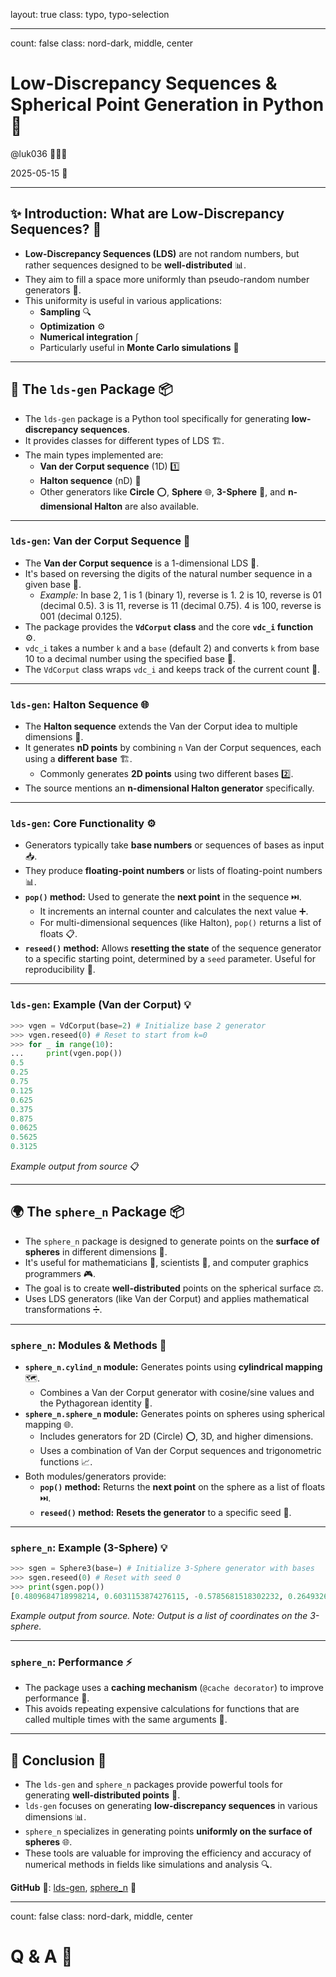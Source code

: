 layout: true
class: typo, typo-selection

---

count: false
class: nord-dark, middle, center

# Low-Discrepancy Sequences & Spherical Point Generation in Python 🐍

@luk036 👨🏻‍🏫

2025-05-15 📅

---

## ✨ Introduction: What are Low-Discrepancy Sequences? 🤔

*   **Low-Discrepancy Sequences (LDS)** are not random numbers, but rather sequences designed to be **well-distributed** 📊.
*   They aim to fill a space more uniformly than pseudo-random number generators 🎲.
*   This uniformity is useful in various applications:
    *   **Sampling** 🔍
    *   **Optimization** ⚙️
    *   **Numerical integration** ∫
    *   Particularly useful in **Monte Carlo simulations** 🎰

---

## 🧩 The `lds-gen` Package 📦

*   The `lds-gen` package is a Python tool specifically for generating **low-discrepancy sequences**.
*   It provides classes for different types of LDS 🏗️.
*   The main types implemented are:
    *   **Van der Corput sequence** (1D) 1️⃣
    *   **Halton sequence** (nD) 🧮
    *   Other generators like **Circle** ⭕, **Sphere** 🌐, **3-Sphere** 🔮, and **n-dimensional Halton** are also available.

---

### `lds-gen`: Van der Corput Sequence 🔢

*   The **Van der Corput sequence** is a 1-dimensional LDS 📏.
*   It's based on reversing the digits of the natural number sequence in a given base 🔄.
    *   *Example:* In base 2, 1 is 1 (binary 1), reverse is 1. 2 is 10, reverse is 01 (decimal 0.5). 3 is 11, reverse is 11 (decimal 0.75). 4 is 100, reverse is 001 (decimal 0.125).
*   The package provides the **`VdCorput` class** and the core **`vdc_i` function** ⚙️.
*   `vdc_i` takes a number `k` and a `base` (default 2) and converts `k` from base 10 to a decimal number using the specified base 🔢.
*   The `VdCorput` class wraps `vdc_i` and keeps track of the current count 🧮.

---

### `lds-gen`: Halton Sequence 🌐

*   The **Halton sequence** extends the Van der Corput idea to multiple dimensions 🚀.
*   It generates **nD points** by combining `n` Van der Corput sequences, each using a **different base** 🏗️.
    *   Commonly generates **2D points** using two different bases 2️⃣.
*   The source mentions an **n-dimensional Halton generator** specifically.

---

### `lds-gen`: Core Functionality ⚙️

*   Generators typically take **base numbers** or sequences of bases as input 📥.
*   They produce **floating-point numbers** or lists of floating-point numbers 📊.
*   **`pop()` method:** Used to generate the **next point** in the sequence ⏭️.
    *   It increments an internal counter and calculates the next value ➕.
    *   For multi-dimensional sequences (like Halton), `pop()` returns a list of floats 📋.
*   **`reseed()` method:** Allows **resetting the state** of the sequence generator to a specific starting point, determined by a `seed` parameter. Useful for reproducibility 🔄.

---

### `lds-gen`: Example (Van der Corput) 💡

```python
>>> vgen = VdCorput(base=2) # Initialize base 2 generator
>>> vgen.reseed(0) # Reset to start from k=0
>>> for _ in range(10):
...     print(vgen.pop())
0.5
0.25
0.75
0.125
0.625
0.375
0.875
0.0625
0.5625
0.3125
```
*Example output from source* 📋

---

## 🌍 The `sphere_n` Package 📦

*   The `sphere_n` package is designed to generate points on the **surface of spheres** in different dimensions 🎯.
*   It's useful for mathematicians 🧮, scientists 🔬, and computer graphics programmers 🎮.
*   The goal is to create **well-distributed** points on the spherical surface ⚖️.
*   Uses LDS generators (like Van der Corput) and applies mathematical transformations ➗.

---

### `sphere_n`: Modules & Methods 🧰

*   **`sphere_n.cylind_n` module:** Generates points using **cylindrical mapping** 🗺️.
    *   Combines a Van der Corput generator with cosine/sine values and the Pythagorean identity 📐.
*   **`sphere_n.sphere_n` module:** Generates points on spheres using spherical mapping 🌐.
    *   Includes generators for 2D (Circle) ⭕, 3D, and higher dimensions.
    *   Uses a combination of Van der Corput sequences and trigonometric functions 📈.
*   Both modules/generators provide:
    *   **`pop()` method:** Returns the **next point** on the sphere as a list of floats ⏭️.
    *   **`reseed()` method:** **Resets the generator** to a specific seed 🔄.

---

### `sphere_n`: Example (3-Sphere) 💡

```python
>>> sgen = Sphere3(base=) # Initialize 3-Sphere generator with bases
>>> sgen.reseed(0) # Reset with seed 0
>>> print(sgen.pop())
[0.4809684718998214, 0.6031153874276115, -0.5785681518302232, 0.2649326520763179, 6.1232...]
```
*Example output from source. Note: Output is a list of coordinates on the 3-sphere.*

---

### `sphere_n`: Performance ⚡

*   The package uses a **caching mechanism** (`@cache decorator`) to improve performance 🚀.
*   This avoids repeating expensive calculations for functions that are called multiple times with the same arguments 🔄.

---

## 🎯 Conclusion 🏁

*   The `lds-gen` and `sphere_n` packages provide powerful tools for generating **well-distributed points** 🎯.
*   `lds-gen` focuses on generating **low-discrepancy sequences** in various dimensions 📊.
*   `sphere_n` specializes in generating points **uniformly on the surface of spheres** 🌐.
*   These tools are valuable for improving the efficiency and accuracy of numerical methods in fields like simulations and analysis 🔍.

**GitHub** 🐙: [lds-gen](https://github.com/luk036/lds-gen),  [sphere_n](https://github.com/luk036/sphere_n) 🔗

---

count: false
class: nord-dark, middle, center

# Q & A 🎤
